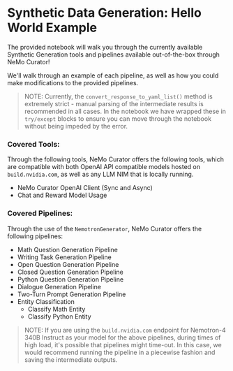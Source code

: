 # Synthetic Data Generation: Hello World Example

The provided notebook will walk you through the currently available Synthetic Generation tools and pipelines available out-of-the-box through NeMo Curator!

We'll walk through an example of each pipeline, as well as how you could make modifications to the provided pipelines. 

> NOTE: Currently, the `convert_response_to_yaml_list()` method is extremely strict - manual parsing of the intermediate results is recommended in all cases. In the notebook we have wrapped these in `try/except` blocks to ensure you can move through the notebook without being impeded by the error.

### Covered Tools:

Through the following tools, NeMo Curator offers the following tools, which are compatible with both OpenAI API compatible models hosted on `build.nvidia.com`, as well as any LLM NIM that is locally running.

- NeMo Curator OpenAI Client (Sync and Async)
- Chat and Reward Model Usage

### Covered Pipelines:

Through the use of the `NemotronGenerator`, NeMo Curator offers the following pipelines:

- Math Question Generation Pipeline
- Writing Task Generation Pipeline
- Open Question Generation Pipeline
- Closed Question Generation Pipeline
- Python Question Generation Pipeline
- Dialogue Generation Pipeline
- Two-Turn Prompt Generation Pipeline
- Entity Classification
    - Classify Math Entity
    - Classify Python Entity

> NOTE: If you are using the `build.nvidia.com` endpoint for Nemotron-4 340B Instruct as your model for the above pipelines, during times of high load, it's possible that pipelines might time-out. In this case, we would recommend running the pipeline in a piecewise fashion and saving the intermediate outputs.
